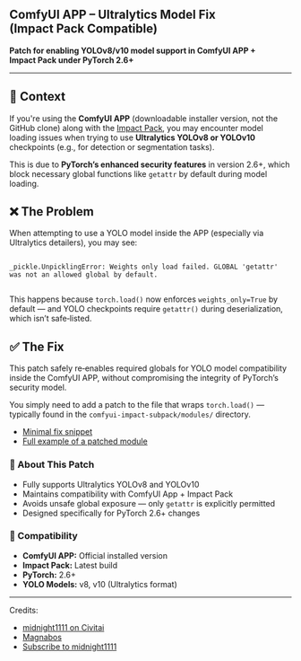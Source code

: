 <section>
  <h1>ComfyUI APP – Ultralytics Model Fix (Impact Pack Compatible)</h1>
  <p><strong>Patch for enabling YOLOv8/v10 model support in ComfyUI APP + Impact Pack under PyTorch 2.6+</strong></p>
  <hr/>

  <h2>📌 Context</h2>
  <p>
    If you're using the <strong>ComfyUI APP</strong> (downloadable installer version, not the GitHub clone)
    along with the
    <a href="https://github.com/ltdrdata/ComfyUI-Impact-Pack" target="_blank" rel="noopener">Impact Pack</a>,
    you may encounter model loading issues when trying to use
    <strong>Ultralytics YOLOv8 or YOLOv10</strong> checkpoints
    (e.g., for detection or segmentation tasks).
  </p>
  <p>
    This is due to <strong>PyTorch’s enhanced security features</strong> in version 2.6+,
    which block necessary global functions like <code>getattr</code> by default during model loading.
  </p>

  <h2>❌ The Problem</h2>
  <p>When attempting to use a YOLO model inside the APP (especially via Ultralytics detailers), you may see:</p>
  <pre><code class="language-python">
_pickle.UnpicklingError: Weights only load failed. GLOBAL 'getattr' was not an allowed global by default.
  </code></pre>
  <p>
    This happens because <code>torch.load()</code> now enforces <code>weights_only=True</code> by default —
    and YOLO checkpoints require <code>getattr()</code> during deserialization, which isn’t safe‑listed.
  </p>

  <h2>✅ The Fix</h2>
  <p>
    This patch safely re‑enables required globals for YOLO model compatibility inside the ComfyUI APP,
    without compromising the integrity of PyTorch’s security model.
  </p>
  <p>
    You simply need to add a patch to the file that wraps <code>torch.load()</code> —
    typically found in the <code>comfyui-impact-subpack/modules/</code> directory.
  </p>
  <ul>
    <li><a href="https://github.com/1darkmatter/comfyui-app-ultralytics-fix/blob/main/comfyui-impact-ultralytics-patch" target="_blank" rel="noopener">Minimal fix snippet</a></li>
    <li><a href="https://github.com/1darkmatter/comfyui-app-ultralytics-fix/blob/main/full_subcore.py" target="_blank" rel="noopener">Full example of a patched module</a></li>
  </ul>

  <h3>🔐 About This Patch</h3>
  <ul>
    <li>Fully supports Ultralytics YOLOv8 and YOLOv10</li>
    <li>Maintains compatibility with ComfyUI App + Impact Pack</li>
    <li>Avoids unsafe global exposure — only <code>getattr</code> is explicitly permitted</li>
    <li>Designed specifically for PyTorch 2.6+ changes</li>
  </ul>

  <h3>🔧 Compatibility</h3>
  <ul>
    <li><strong>ComfyUI APP:</strong> Official installed version</li>
    <li><strong>Impact Pack:</strong> Latest build</li>
    <li><strong>PyTorch:</strong> 2.6+</li>
    <li><strong>YOLO Models:</strong> v8, v10 (Ultralytics format)</li>
  </ul>

  <hr/>
  <footer>
    <p>Credits:</p>
    <ul>
      <li><a href="https://civitai.com/user/midnight1111" target="_blank" rel="noopener">midnight1111 on Civitai</a></li>
      <li><a href="https://magnabos.co/" target="_blank" rel="noopener">Magnabos</a></li>
      <li><a href="https://linktr.ee/midnight1111?subscribe" target="_blank" rel="noopener">Subscribe to midnight1111</a></li>
    </ul>
  </footer>
</section>
